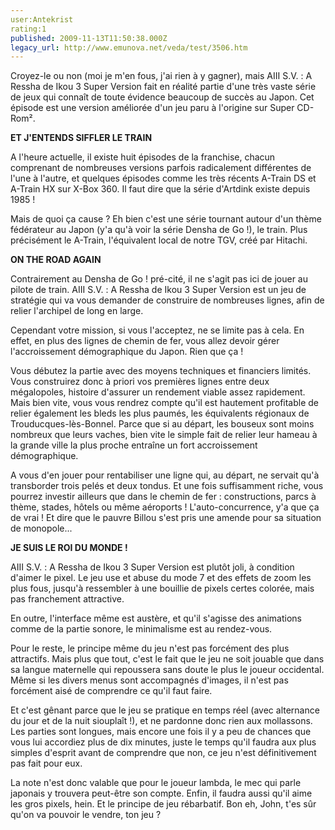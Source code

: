 ```yaml
---
user:Antekrist
rating:1
published: 2009-11-13T11:50:38.000Z
legacy_url: http://www.emunova.net/veda/test/3506.htm
---
```

Croyez-le ou non (moi je m'en fous, j'ai rien à y gagner), mais AIII S.V. : A Ressha de Ikou 3 Super Version fait en réalité partie d'une très vaste série de jeux qui connaît de toute évidence beaucoup de succès au Japon. Cet épisode est une version améliorée d'un jeu paru à l'origine sur Super CD-Rom².  

  

**ET J'ENTENDS SIFFLER LE TRAIN**  

A l'heure actuelle, il existe huit épisodes de la franchise, chacun comprenant de nombreuses versions parfois radicalement différentes de l'une à l'autre, et quelques épisodes comme les très récents A-Train DS et A-Train HX sur X-Box 360\. Il faut dire que la série d'Artdink existe depuis 1985 !  

Mais de quoi ça cause ? Eh bien c'est une série tournant autour d'un thème fédérateur au Japon (y'a qu'à voir la série Densha de Go !), le train. Plus précisément le A-Train, l'équivalent local de notre TGV, créé par Hitachi.  

  

**ON THE ROAD AGAIN**  

Contrairement au Densha de Go ! pré-cité, il ne s'agit pas ici de jouer au pilote de train. AIII S.V. : A Ressha de Ikou 3 Super Version est un jeu de stratégie qui va vous demander de construire de nombreuses lignes, afin de relier l'archipel de long en large.  

Cependant votre mission, si vous l'acceptez, ne se limite pas à cela. En effet, en plus des lignes de chemin de fer, vous allez devoir gérer l'accroissement démographique du Japon. Rien que ça !  

Vous débutez la partie avec des moyens techniques et financiers limités. Vous construirez donc à priori vos premières lignes entre deux mégalopoles, histoire d'assurer un rendement viable assez rapidement. Mais bien vite, vous vous rendrez compte qu'il est hautement profitable de relier également les bleds les plus paumés, les équivalents régionaux de Trouducques-lès-Bonnel. Parce que si au départ, les bouseux sont moins nombreux que leurs vaches, bien vite le simple fait de relier leur hameau à la grande ville la plus proche entraîne un fort accroissement démographique.  

A vous d'en jouer pour rentabiliser une ligne qui, au départ, ne servait qu'à transborder trois pelés et deux tondus. Et une fois suffisamment riche, vous pourrez investir ailleurs que dans le chemin de fer : constructions, parcs à thème, stades, hôtels ou même aéroports ! L'auto-concurrence, y'a que ça de vrai ! Et dire que le pauvre Billou s'est pris une amende pour sa situation de monopole...  

  

**JE SUIS LE ROI DU MONDE !**  

AIII S.V. : A Ressha de Ikou 3 Super Version est plutôt joli, à condition d'aimer le pixel. Le jeu use et abuse du mode 7 et des effets de zoom les plus fous, jusqu'à ressembler à une bouillie de pixels certes colorée, mais pas franchement attractive.  

En outre, l'interface même est austère, et qu'il s'agisse des animations comme de la partie sonore, le minimalisme est au rendez-vous.  

Pour le reste, le principe même du jeu n'est pas forcément des plus attractifs. Mais plus que tout, c'est le fait que le jeu ne soit jouable que dans sa langue maternelle qui repoussera sans doute le plus le joueur occidental. Même si les divers menus sont accompagnés d'images, il n'est pas forcément aisé de comprendre ce qu'il faut faire.  

Et c'est gênant parce que le jeu se pratique en temps réel (avec alternance du jour et de la nuit siouplaît !), et ne pardonne donc rien aux mollassons. Les parties sont longues, mais encore une fois il y a peu de chances que vous lui accordiez plus de dix minutes, juste le temps qu'il faudra aux plus simples d'esprit avant de comprendre que non, ce jeu n'est définitivement pas fait pour eux.  

La note n'est donc valable que pour le joueur lambda, le mec qui parle japonais y trouvera peut-être son compte. Enfin, il faudra aussi qu'il aime les gros pixels, hein. Et le principe de jeu rébarbatif. Bon eh, John, t'es sûr qu'on va pouvoir le vendre, ton jeu ?